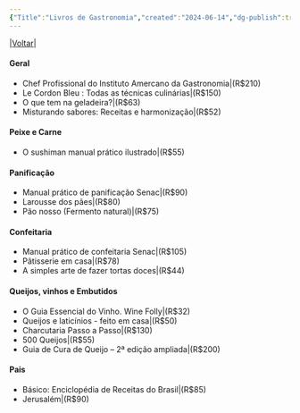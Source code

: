 ```yaml
---
{"Title":"Livros de Gastronomia","created":"2024-06-14","dg-publish":true,"tags":["pessoal/list","pessoal/livros"],"permalink":"/1-minha-vida/livros-de-gastronomia/","dgPassFrontmatter":true}
---
```


|[Voltar](index)|
#### Geral
- Chef Profissional do Instituto Amercano da Gastronomia|(R$210)
- Le Cordon Bleu : Todas as técnicas culinárias|(R$150)
- O que tem na geladeira?|(R$63)
- Misturando sabores: Receitas e harmonização|(R$52)
#### Peixe e Carne
- O sushiman manual prático ilustrado|(R$55)
#### Panificação
- Manual prático de panificação Senac|(R$90)
- Larousse dos pães|(R$80)
- Pão nosso (Fermento natural)|(R$75)
#### Confeitaria
- Manual prático de confeitaria Senac|(R$105)
- Pâtisserie em casa|(R$78)
- A simples arte de fazer tortas doces|(R$44)
#### Queijos, vinhos e Embutidos
- O Guia Essencial do Vinho. Wine Folly|(R$32)
- Queijos e laticínios - feito em casa|(R$50)
- Charcutaria Passo a Passo|(R$130)
- 500 Queijos|(R$55)
- Guia de Cura de Queijo – 2ª edição ampliada|(R$200)
#### Pais
- Básico: Enciclopédia de Receitas do Brasil|(R$85)
- Jerusalém|(R$90)
